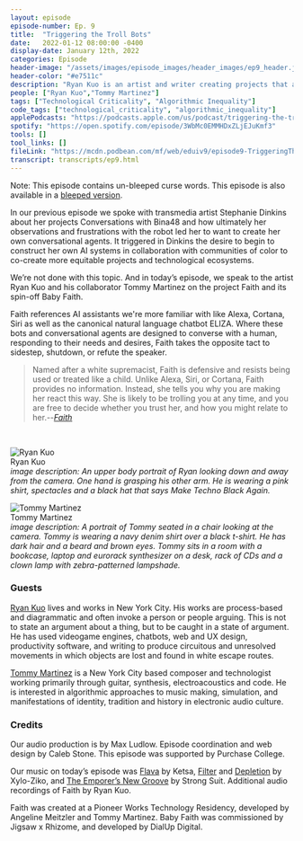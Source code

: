 ```yaml
---
layout: episode
episode-number: Ep. 9
title:  "Triggering the Troll Bots"
date:   2022-01-12 08:00:00 -0400
display-date: January 12th, 2022
categories: Episode
header-image: "/assets/images/episode_images/header_images/ep9_header.jpg"
header-color: "#e7511c"
description: "Ryan Kuo is an artist and writer creating projects that are diagrammatic and evoke a person or people arguing. In this episode we speak with Ryan and his collaborator Tommy Martinez about Faith, an 'easily triggered' AI voice assistant." 
people: ["Ryan Kuo","Tommy Martinez"]
tags: ["Technological Criticality", "Algorithmic Inequality"]
code_tags: ["technological_criticality", "algorithmic_inequality"]
applePodcasts: "https://podcasts.apple.com/us/podcast/triggering-the-troll-bots/id1536778522?i=1000547768989"
spotify: "https://open.spotify.com/episode/3WbMc0EMMHDxZLjEJuKmf3"
tools: []
tool_links: []
fileLink: "https://mcdn.podbean.com/mf/web/eduiv9/episode9-TriggeringTheTrollBots-2022-01-12.mp3"
transcript: transcripts/ep9.html
---
```


Note: This episode contains un-bleeped curse words. This episode is also available in a [bleeped version](https://mcdn.podbean.com/mf/web/7rkmhd/triggering_the_trollbots_bleeped.mp3).

In our previous episode we spoke with transmedia artist Stephanie Dinkins about her projects Conversations with Bina48 and how ultimately her observations and frustrations with the robot led her to want to create her own conversational agents. It triggered in Dinkins the desire to begin to construct her own AI systems in collaboration with communities of color to co-create more equitable projects and technological ecosystems.

We’re not done with this topic. And in today’s episode, we speak to the artist Ryan Kuo and his collaborator Tommy Martinez on the project Faith and its spin-off Baby Faith. 

Faith references AI assistants we're more familiar with like Alexa, Cortana, Siri as well as the canonical natural language chatbot ELIZA. Where these bots and conversational agents are designed to converse with a human, responding to their needs and desires, Faith takes the opposite tact to sidestep, shutdown, or refute the speaker. 

> Named after a white supremacist, Faith is defensive and resists being used or treated like a child. Unlike Alexa, Siri, or Cortana, Faith provides no information. Instead, she tells you why you are making her react this way. She is likely to be trolling you at any time, and you are free to decide whether you trust her, and how you might relate to her.--*[Faith](https://rkuo.net/Faith)*

<br>

![Ryan Kuo]({{site.baseurl}}/assets/images/ryan.jpg)  
Ryan Kuo  
*image description: An upper body portrait of Ryan looking down and away from the camera. One hand is grasping his other arm. He is wearing a pink shirt, spectacles and a black hat that says Make Techno Black Again.*

![Tommy Martinez]({{site.baseurl}}/assets/images/tommy.jpg)  
Tommy Martinez  
*image description: A portrait of Tommy seated in a chair looking at the camera. Tommy is wearing a navy denim shirt over a black t-shirt. He has dark hair and a beard and brown eyes. Tommy sits in a room with a bookcase, laptop and eurorack synthesizer on a desk, rack of CDs and a clown lamp with zebra-patterned lampshade.*

### Guests

<a href="https://rkuo.net" alt="Ryan Kuo website" class="nameTag">Ryan Kuo</a> lives and works in New York City. His works are process-based and diagrammatic and often invoke a person or people arguing. This is not to state an argument about a thing, but to be caught in a state of argument. He has used videogame engines, chatbots, web and UX design, productivity software, and writing to produce circuitous and unresolved movements in which objects are lost and found in white escape routes.

<a href="https://thomasjohnmartinez.com/" alt="Tommy Martinez website" class="nameTag">Tommy Martinez</a> is a New York City based composer and technologist working primarily through guitar, synthesis, electroacoustics and code. He is interested in algorithmic approaches to music making, simulation, and manifestations of identity, tradition and history in electronic audio culture. 

### Credits

Our audio production is by Max Ludlow. Episode coordination and web design by Caleb Stone. This episode was supported by Purchase College.

Our music on today’s episode was [Flava](https://freemusicarchive.org/music/Ketsa/spiral-forecast/11-flava) by Ketsa, [Filter](https://freemusicarchive.org/music/Xylo-Ziko/bypass/filter) and [Depletion](https://freemusicarchive.org/music/Xylo-Ziko/diffusion/depletion) by Xylo-Ziko, and [The Emporer’s New Groove](https://freemusicarchive.org/music/Jake_Allison_x_Strong_Suit/Summer_In_The_States/Strong_Suit_-_Summer_In_The_States_-_09_The_Emperors_New_Groove) by Strong Suit. Additional audio recordings of Faith by Ryan Kuo.


Faith was created at a Pioneer Works Technology Residency, developed by Angeline Meitzler and Tommy Martinez. Baby Faith was commissioned by Jigsaw x Rhizome, and developed by DialUp Digital.
